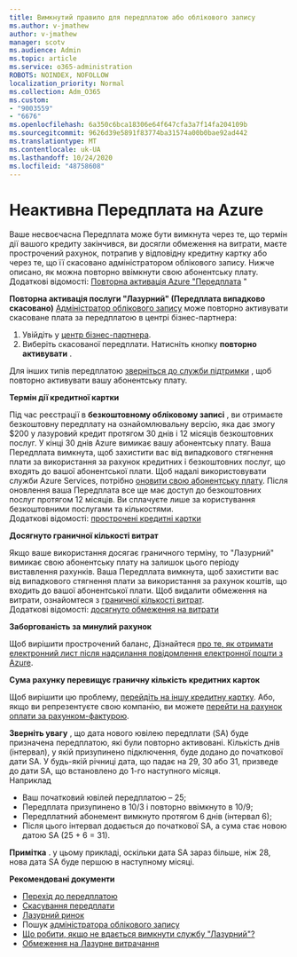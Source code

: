 ```yaml
---
title: Вимкнутий правило для передплатою або облікового запису
ms.author: v-jmathew
author: v-jmathew
manager: scotv
ms.audience: Admin
ms.topic: article
ms.service: o365-administration
ROBOTS: NOINDEX, NOFOLLOW
localization_priority: Normal
ms.collection: Adm_O365
ms.custom:
- "9003559"
- "6676"
ms.openlocfilehash: 6a350c6bca18306e64f647cfa3a7f14fa204109b
ms.sourcegitcommit: 9626d39e5891f83774ba31574a00b0bae92ad442
ms.translationtype: MT
ms.contentlocale: uk-UA
ms.lasthandoff: 10/24/2020
ms.locfileid: "48758608"
---
```

# <a name="azure-subscription-disabled"></a>Неактивна Передплата на Azure

Ваше несвоєчасна Передплата може бути вимкнута через те, що термін дії вашого кредиту закінчився, ви досягли обмеження на витрати, маєте прострочений рахунок, потрапив у відповідну кредитну картку або через те, що її скасовано адміністратором облікового запису. Нижче описано, як можна повторно ввімкнути свою абонентську плату. Додаткові відомості: [Повторна активація Azure "Передплата](https://docs.microsoft.com/azure/billing/billing-subscription-become-disable?WT.mc_id=Portal-Microsoft_Azure_Support) "

**Повторна активація послуги "Лазурний" (Передплата випадково скасовано)** [Адміністратор облікового запису](https://docs.microsoft.com/azure/billing/billing-subscription-transfer?WT.mc_id=Portal-Microsoft_Azure_Support#whoisaa) може повторно активувати скасоване плата за передплатою в центрі бізнес-партнера:

1. Увійдіть у [центр бізнес-партнера](https://account.windowsazure.com/Subscriptions).
2. Виберіть скасованої передплати. Натисніть кнопку **повторно активувати** .

Для інших типів передплатою [зверніться до служби підтримки](https://portal.azure.com/?#blade/Microsoft_Azure_Support/HelpAndSupportBlade) , щоб повторно активувати вашу абонентську плату.

**Термін дії кредитної картки**

Під час реєстрації в **безкоштовному обліковому записі** , ви отримаєте безкоштовну передплату на ознайомлювальну версію, яка дає змогу $200 у лазуровий кредит протягом 30 днів і 12 місяців безкоштовних послуг. У кінці 30 днів Azure вимикає вашу абонентську плату. Ваша Передплата вимкнута, щоб захистити вас від випадкового стягнення плати за використання за рахунок кредитних і безкоштовних послуг, що входять до вашої абонентської плати. Щоб надалі використовувати служби Azure Services, потрібно [оновити свою абонентську плату](https://docs.microsoft.com/azure/billing/billing-upgrade-azure-subscription?WT.mc_id=Portal-Microsoft_Azure_Support). Після оновлення ваша Передплата все ще має доступ до безкоштовних послуг протягом 12 місяців. Ви сплачуєте лише за користування безкоштовними послугами та кількостями.  
Додаткові відомості: [прострочені кредитні картки](https://docs.microsoft.com/azure/billing/billing-subscription-become-disable?WT.mc_id=Portal-Microsoft_Azure_Support#your-credit-is-expired)

**Досягнуто граничної кількості витрат**

Якщо ваше використання досягає граничного терміну, то "Лазурний" вимикає свою абонентську плату на залишок цього періоду виставлення рахунків. Ваша Передплата вимкнута, щоб захистити вас від випадкового стягнення плати за використання за рахунок коштів, що входить до вашої абонентської плати. Щоб видалити обмеження на витрати, ознайомтеся з [граничної кількості витрат](https://docs.microsoft.com/azure/cost-management-billing/manage/spending-limit?WT.mc_id=Portal-Microsoft_Azure_Support).  
Додаткові відомості: [досягнуто обмеження на витрати](https://docs.microsoft.com/azure/cost-management-billing/manage/subscription-disabled?WT.mc_id=Portal-Microsoft_Azure_Support#you-reached-your-spending-limit)

**Заборгованість за минулий рахунок**

Щоб вирішити прострочений баланс, Дізнайтеся [про те, як отримати електронний лист після надсилання повідомлення електронної пошти з Azure](https://docs.microsoft.com/azure/billing/billing-azure-subscription-past-due-balance?WT.mc_id=Portal-Microsoft_Azure_Support).

**Сума рахунку перевищує граничну кількість кредитних карток**

Щоб вирішити цю проблему, [перейдіть на іншу кредитну картку](https://docs.microsoft.com/azure/billing/billing-how-to-change-credit-card?WT.mc_id=Portal-Microsoft_Azure_Support). Або, якщо ви репрезентуєте свою компанію, ви можете [перейти на рахунок оплати за рахунком-фактурою](https://docs.microsoft.com/azure/billing/billing-how-to-pay-by-invoice?WT.mc_id=Portal-Microsoft_Azure_Support).

**Зверніть увагу** , що дата нового ювілею передплати (SA) буде призначена передплатою, які були повторно активовані. Кількість днів (інтервал), у якій призупинено підключення, буде додано до початкової дати SA. У будь-якій річниці дата, що падає на 29, 30 або 31, призведе до дати SA, що встановлено до 1-го наступного місяця.  
Наприклад

- Ваш початковий ювілей передплатою – 25;
- Передплата призупинено в 10/3 і повторно ввімкнуто в 10/9;
- Передплатний абонемент вимкнуто протягом 6 днів (інтервал 6);
- Після цього інтервал додається до початкової SA, а сума стає новою датою SA (25 + 6 = 31). 

**Примітка** . у цьому прикладі, оскільки дата SA зараз більше, ніж 28, нова дата SA буде першою в наступному місяці.

**Рекомендовані документи**

- [Перехід до передплатою](https://docs.microsoft.com/azure/billing/billing-how-to-switch-azure-offer?WT.mc_id=Portal-Microsoft_Azure_Support)  
- [Скасування передплати](https://docs.microsoft.com/azure/billing/billing-how-to-cancel-azure-subscription?WT.mc_id=Portal-Microsoft_Azure_Support)  
- [Лазурний ринок](https://azuremarketplace.microsoft.com/marketplace/?source=datamarket)
- Пошук [адміністратора облікового запису](https://docs.microsoft.com/azure/billing/billing-subscription-transfer?WT.mc_id=Portal-Microsoft_Azure_Support#whoisaa)
- [Що робити, якщо не вдається вимкнути службу "Лазурний"?](https://docs.microsoft.com/azure/billing/billing-subscription-become-disable/?WT.mc_id=Portal-Microsoft_Azure_Support)
- [Обмеження на Лазурне витрачання](https://docs.microsoft.com/azure/cost-management-billing/manage/spending-limit?WT.mc_id=Portal-Microsoft_Azure_Support)
